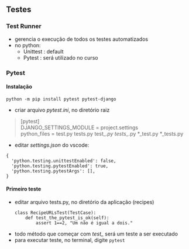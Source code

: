 ## Testes

### Test Runner

- gerencia o execução de todos os testes automatizados
- no python:
  - Unittest : default
  - Pytest : será utilizado no curso

### Pytest

#### Instalação

   ``` python -m pip install pytest pytest-django ```
- criar arquivo *pytest.ini*,  no diretório raiz

> [pytest]<br>
> DJANGO_SETTINGS_MODULE = project.settings<br>
> python_files = test.py tests.py test_*.py tests_*.py *_test.py *_tests.py<br>

- editar *settings.json* do vscode:
```
{
  'python.testing.unittestEnabled': false,
  'python.testing.pytestEnabled': true,
  'python.testing.pytestArgs': [], 
}
```   

#### Primeiro teste

- editar arquivo tests.py, no diretório da aplicação (recipes)
    ```
    class RecipeURLsTest(TestCase):
        def test_the_pytest_is_ok(self):
            assert 1==2, "Um não é igual a dois."
    ```
- todo método que começar com *test_* será um teste a ser executado
- para executar teste, no terminal, digite ```pytest```
  

